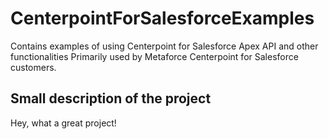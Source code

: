 # CenterpointForSalesforceExamples
Contains examples of using Centerpoint for Salesforce Apex API and other functionalities
Primarily used by Metaforce Centerpoint for Salesforce customers.
## Small description of the project
Hey, what a great project!
